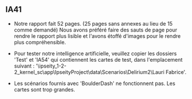 ## IA41

- Notre rapport fait 52 pages. (25 pages sans annexes au lieu de 15 comme demandé) 
Nous avons préféré faire des sauts de page pour rendre le rapport plus lisible et l'avons étoffé d'images pour le rendre plus compréhensible. 

- Pour tester notre intelligence artificielle, 
veuillez copier les dossiers 'Test' et 'IA54' qui contiennent les cartes de test, dans l'emplacement suivant :
'\ipseity_1-2-2_kernel_sc\app\IpseityProject\data\Scenarios\Delirium2\Lauri Fabrice'.

- Les scénarios fournis avec 'BoulderDash' ne fonctionnent pas. Les cartes sont trop grandes.
